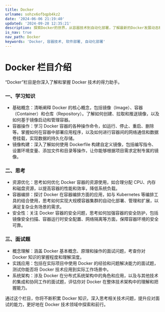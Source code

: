 ```yaml
---
title: Docker
urlname: sohzx6ofbqpb4kz2
date: '2024-06-06 21:19:40'
updated: '2024-09-28 12:35:21'
description: 探索Docker的世界，从容器技术到自动化部署，了解最新的Docker发展动态和应用方案。
is_nav: true
nav_path: Docker
keywords: 'Docker, 容器技术, 软件部署, 自动化部署'
---
```

# Docker 栏目介绍
“Docker”栏目是你深入了解和掌握 Docker 技术的得力助手。

### 一、学习知识
+ 基础概念：清晰阐释 Docker 的核心概念，包括镜像（Image）、容器（Container）和仓库（Repository）。了解如何创建、拉取和推送镜像，以及如何基于镜像启动和管理容器。
+ 容器操作：学习 Docker 容器的各种操作命令，如运行、停止、重启、删除等。掌握如何在容器中部署应用程序，以及如何进行容器间的网络通信和数据卷挂载，实现数据的持久化存储。
+ 镜像构建：深入了解如何使用 Dockerfile 构建自定义镜像，包括编写指令、设置环境变量、添加文件和目录等操作，让你能够根据项目需求定制专属的镜像。

### 二、思考
+ 资源优化：思考如何优化 Docker 容器的资源使用，如合理分配 CPU、内存和磁盘资源，以提高容器的性能和效率，降低系统负载。
+ 容器编排：探讨 Docker 在容器编排方面的应用，如与 Kubernetes 等编排工具的结合使用，思考如何实现大规模容器集群的自动化部署、管理和扩展，以满足复杂业务场景的需求。
+ 安全性：关注 Docker 容器的安全问题，思考如何加强容器的安全防护，包括镜像安全扫描、容器运行时安全配置、网络隔离等方面，保障容器环境的安全可靠。

### 三、面试题
+ 概念理解：涵盖 Docker 基本概念、原理和操作的面试问题，考查你对 Docker 知识的掌握程度和理解深度。
+ 实践应用：包括在实际项目中使用 Docker 的经验和问题解决能力的面试题，测试你能否将 Docker 技术应用到实际工作场景中。
+ 系统架构：涉及 Docker 在分布式系统架构中的角色和应用，以及与其他技术的集成和协同工作的面试题，评估你对 Docker 在整体技术架构中的理解和把握能力。

通过这个栏目，你将不断积累 Docker 知识，深入思考相关技术问题，提升应对面试的能力，更好地在 Docker 技术领域中探索和前行。

